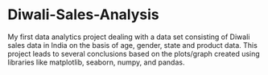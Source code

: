 # Diwali-Sales-Analysis

My first data analytics project dealing with a data set consisting of Diwali sales data in India on the basis of age, gender, state and product data.
This project leads to several conclusions based on the plots/graph created using libraries like matplotlib, seaborn, numpy, and pandas.
